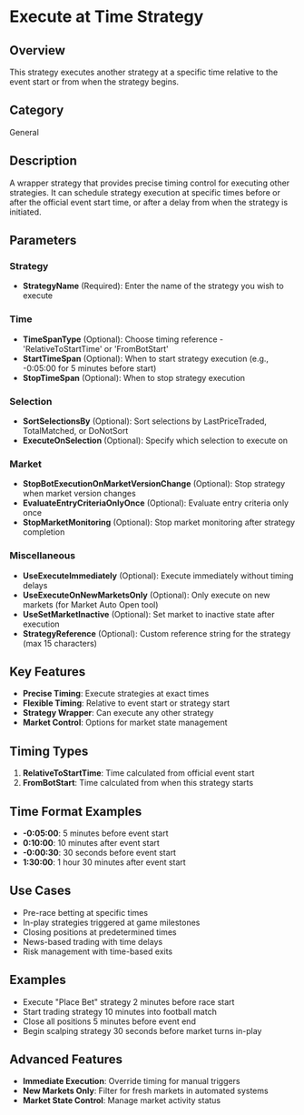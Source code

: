 # Execute at Time Strategy

## Overview
This strategy executes another strategy at a specific time relative to the event start or from when the strategy begins.

## Category
General

## Description
A wrapper strategy that provides precise timing control for executing other strategies. It can schedule strategy execution at specific times before or after the official event start time, or after a delay from when the strategy is initiated.

## Parameters

### Strategy
- **StrategyName** (Required): Enter the name of the strategy you wish to execute

### Time
- **TimeSpanType** (Optional): Choose timing reference - 'RelativeToStartTime' or 'FromBotStart'
- **StartTimeSpan** (Optional): When to start strategy execution (e.g., -0:05:00 for 5 minutes before start)
- **StopTimeSpan** (Optional): When to stop strategy execution

### Selection
- **SortSelectionsBy** (Optional): Sort selections by LastPriceTraded, TotalMatched, or DoNotSort
- **ExecuteOnSelection** (Optional): Specify which selection to execute on

### Market
- **StopBotExecutionOnMarketVersionChange** (Optional): Stop strategy when market version changes
- **EvaluateEntryCriteriaOnlyOnce** (Optional): Evaluate entry criteria only once
- **StopMarketMonitoring** (Optional): Stop market monitoring after strategy completion

### Miscellaneous
- **UseExecuteImmediately** (Optional): Execute immediately without timing delays
- **UseExecuteOnNewMarketsOnly** (Optional): Only execute on new markets (for Market Auto Open tool)
- **UseSetMarketInactive** (Optional): Set market to inactive state after execution
- **StrategyReference** (Optional): Custom reference string for the strategy (max 15 characters)

## Key Features
- **Precise Timing**: Execute strategies at exact times
- **Flexible Timing**: Relative to event start or strategy start
- **Strategy Wrapper**: Can execute any other strategy
- **Market Control**: Options for market state management

## Timing Types
1. **RelativeToStartTime**: Time calculated from official event start
2. **FromBotStart**: Time calculated from when this strategy starts

## Time Format Examples
- **-0:05:00**: 5 minutes before event start
- **0:10:00**: 10 minutes after event start
- **-0:00:30**: 30 seconds before event start
- **1:30:00**: 1 hour 30 minutes after event start

## Use Cases
- Pre-race betting at specific times
- In-play strategies triggered at game milestones
- Closing positions at predetermined times
- News-based trading with time delays
- Risk management with time-based exits

## Examples
- Execute "Place Bet" strategy 2 minutes before race start
- Start trading strategy 10 minutes into football match
- Close all positions 5 minutes before event end
- Begin scalping strategy 30 seconds before market turns in-play

## Advanced Features
- **Immediate Execution**: Override timing for manual triggers
- **New Markets Only**: Filter for fresh markets in automated systems
- **Market State Control**: Manage market activity status
